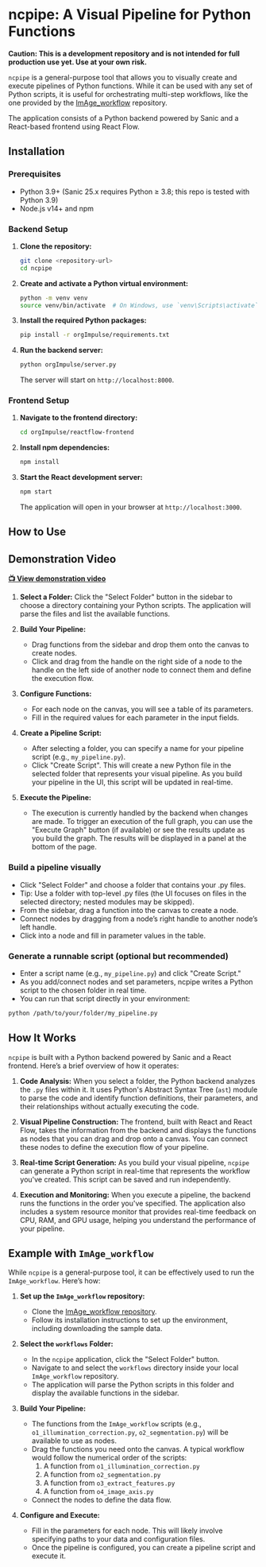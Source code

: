 # ncpipe: A Visual Pipeline for Python Functions

**Caution: This is a development repository and is not intended for full production use yet. Use at your own risk.**

`ncpipe` is a general-purpose tool that allows you to visually create and execute pipelines of Python functions. While it can be used with any set of Python scripts, it is useful for orchestrating multi-step workflows, like the one provided by the [ImAge_workflow](https://github.com/terskikh-lab/ImAge_workflow) repository.

The application consists of a Python backend powered by Sanic and a React-based frontend using React Flow.

## Installation

### Prerequisites

- Python 3.9+ (Sanic 25.x requires Python ≥ 3.8; this repo is tested with Python 3.9)
- Node.js v14+ and npm

### Backend Setup

1.  **Clone the repository:**
    ```bash
    git clone <repository-url>
    cd ncpipe
    ```

2.  **Create and activate a Python virtual environment:**
    ```bash
    python -m venv venv
    source venv/bin/activate  # On Windows, use `venv\Scripts\activate`
    ```

3.  **Install the required Python packages:**
    ```bash
    pip install -r orgImpulse/requirements.txt
    ```

4.  **Run the backend server:**
    ```bash
    python orgImpulse/server.py
    ```
    The server will start on `http://localhost:8000`.

### Frontend Setup

1.  **Navigate to the frontend directory:**
    ```bash
    cd orgImpulse/reactflow-frontend
    ```

2.  **Install npm dependencies:**
    ```bash
    npm install
    ```

3.  **Start the React development server:**
    ```bash
    npm start
    ```
    The application will open in your browser at `http://localhost:3000`.

## How to Use

## Demonstration Video

**[📺 View demonstration video](NCPIPE_demo.mp4)**

1.  **Select a Folder:** Click the "Select Folder" button in the sidebar to choose a directory containing your Python scripts. The application will parse the files and list the available functions.

2.  **Build Your Pipeline:**
    - Drag functions from the sidebar and drop them onto the canvas to create nodes.
    - Click and drag from the handle on the right side of a node to the handle on the left side of another node to connect them and define the execution flow.

3.  **Configure Functions:**
    - For each node on the canvas, you will see a table of its parameters.
    - Fill in the required values for each parameter in the input fields.

4.  **Create a Pipeline Script:**
    - After selecting a folder, you can specify a name for your pipeline script (e.g., `my_pipeline.py`).
    - Click "Create Script". This will create a new Python file in the selected folder that represents your visual pipeline. As you build your pipeline in the UI, this script will be updated in real-time.

5.  **Execute the Pipeline:**
    - The execution is currently handled by the backend when changes are made. To trigger an execution of the full graph, you can use the "Execute Graph" button (if available) or see the results update as you build the graph. The results will be displayed in a panel at the bottom of the page.

### Build a pipeline visually

- Click "Select Folder" and choose a folder that contains your .py files.
- Tip: Use a folder with top-level .py files (the UI focuses on files in the selected directory; nested modules may be skipped).
- From the sidebar, drag a function into the canvas to create a node.
- Connect nodes by dragging from a node’s right handle to another node’s left handle.
- Click into a node and fill in parameter values in the table.

### Generate a runnable script (optional but recommended)

- Enter a script name (e.g., `my_pipeline.py`) and click "Create Script."
- As you add/connect nodes and set parameters, ncpipe writes a Python script to the chosen folder in real time.
- You can run that script directly in your environment:

```bash
python /path/to/your/folder/my_pipeline.py
```

## How It Works

`ncpipe` is built with a Python backend powered by Sanic and a React frontend. Here’s a brief overview of how it operates:

1.  **Code Analysis:** When you select a folder, the Python backend analyzes the `.py` files within it. It uses Python's Abstract Syntax Tree (`ast`) module to parse the code and identify function definitions, their parameters, and their relationships without actually executing the code.

2.  **Visual Pipeline Construction:** The frontend, built with React and React Flow, takes the information from the backend and displays the functions as nodes that you can drag and drop onto a canvas. You can connect these nodes to define the execution flow of your pipeline.

3.  **Real-time Script Generation:** As you build your visual pipeline, `ncpipe` can generate a Python script in real-time that represents the workflow you've created. This script can be saved and run independently.

4.  **Execution and Monitoring:** When you execute a pipeline, the backend runs the functions in the order you've specified. The application also includes a system resource monitor that provides real-time feedback on CPU, RAM, and GPU usage, helping you understand the performance of your pipeline.

## Example with `ImAge_workflow`

While `ncpipe` is a general-purpose tool, it can be effectively used to run the `ImAge_workflow`. Here’s how:

1.  **Set up the `ImAge_workflow` repository:**
    - Clone the [ImAge_workflow repository](https://github.com/terskikh-lab/ImAge_workflow).
    - Follow its installation instructions to set up the environment, including downloading the sample data.

2.  **Select the `workflows` Folder:**
    - In the `ncpipe` application, click the "Select Folder" button.
    - Navigate to and select the `workflows` directory inside your local `ImAge_workflow` repository.
    - The application will parse the Python scripts in this folder and display the available functions in the sidebar.

3.  **Build Your Pipeline:**
    - The functions from the `ImAge_workflow` scripts (e.g., `o1_illumination_correction.py`, `o2_segmentation.py`) will be available to use as nodes.
    - Drag the functions you need onto the canvas. A typical workflow would follow the numerical order of the scripts:
        1.  A function from `o1_illumination_correction.py`
        2.  A function from `o2_segmentation.py`
        3.  A function from `o3_extract_features.py`
        4.  A function from `o4_image_axis.py`
    - Connect the nodes to define the data flow.

4.  **Configure and Execute:**
    - Fill in the parameters for each node. This will likely involve specifying paths to your data and configuration files.
    - Once the pipeline is configured, you can create a pipeline script and execute it.
